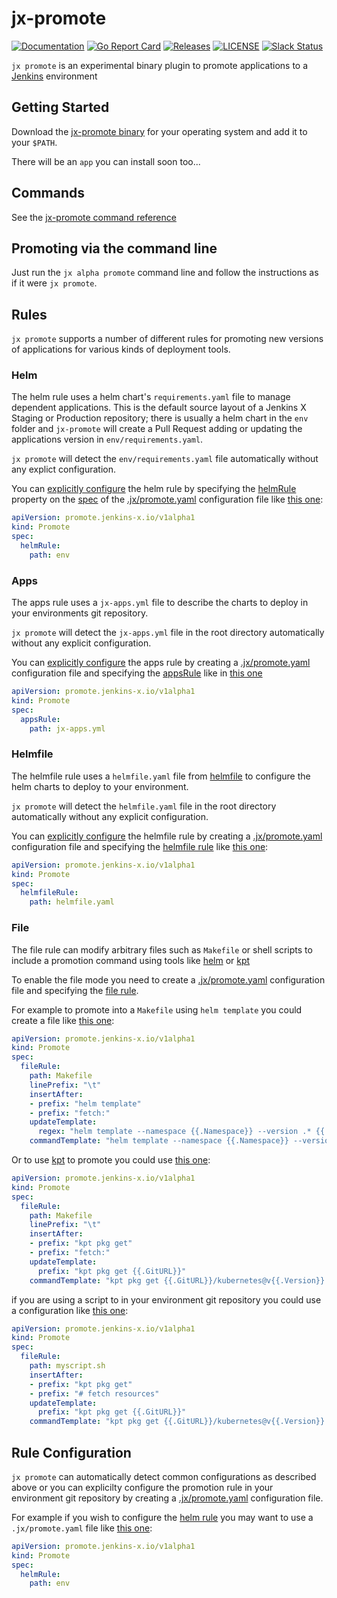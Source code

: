 # jx-promote

[![Documentation](https://godoc.org/github.com/jenkins-x/jx-promote?status.svg)](https://pkg.go.dev/mod/github.com/jenkins-x/jx-promote)
[![Go Report Card](https://goreportcard.com/badge/github.com/jenkins-x/jx-promote)](https://goreportcard.com/report/github.com/jenkins-x/jx-promote)
[![Releases](https://img.shields.io/github/release-pre/jenkins-x/helmboot.svg)](https://github.com/jenkins-x/jx-promote/releases)
[![LICENSE](https://img.shields.io/github/license/jenkins-x/helmboot.svg)](https://github.com/jenkins-x/jx-promote/blob/master/LICENSE)
[![Slack Status](https://img.shields.io/badge/slack-join_chat-white.svg?logo=slack&style=social)](https://slack.k8s.io/)

`jx promote` is an experimental binary plugin to promote applications to a [Jenkins](https://jenkins.io/) environment

## Getting Started

Download the [jx-promote binary](https://github.com/jenkins-x/jx-promote/releases) for your operating system and add it to your `$PATH`.

There will be an `app` you can install soon too...

## Commands

See the [jx-promote command reference](https://github.com/jenkins-x/jx-promote/blob/master/docs/cmd/jx-promote.md#jx-promote)

## Promoting via the command line

Just run the `jx alpha promote` command line and follow the instructions as if it were `jx promote`.

## Rules

`jx promote` supports a number of different rules for promoting new versions of applications for various kinds of deployment tools.

### Helm

The helm rule uses a helm chart's `requirements.yaml` file to manage dependent applications. This is the  default source layout of a Jenkins X Staging or Production repository; there is usually a helm chart in the `env` folder and `jx-promote` will create a Pull Request adding or updating the applications version in `env/requirements.yaml`.


`jx promote` will detect the `env/requirements.yaml` file automatically without any explict configuration.

You can [explicitly configure](#rule-configuration) the helm rule by specifying the [helmRule](https://github.com/jenkins-x/jx-promote/blob/master/docs/config.md#promote.jenkins-x.io/v1alpha1.HelmRule) property on the [spec](https://github.com/jenkins-x/jx-promote/blob/master/docs/config.md#promote.jenkins-x.io/v1alpha1.PromoteSpec) of the [.jx/promote.yaml](https://github.com/jenkins-x/jx-promote/blob/master/docs/config.md#promote) configuration file like [this one](pkg/rules/factory/test_data/helm-explicit/.jx/promote.yaml#L4-L5):

```yaml 
apiVersion: promote.jenkins-x.io/v1alpha1
kind: Promote
spec:
  helmRule:
    path: env
```


### Apps

The apps rule uses a `jx-apps.yml` file to describe the charts to deploy in your environments git repository.
 
`jx promote` will detect the `jx-apps.yml` file in the root directory automatically without any explicit configuration.


You can [explicitly configure](#rule-configuration) the apps rule by creating a [.jx/promote.yaml](https://github.com/jenkins-x/jx-promote/blob/master/docs/config.md#promote) configuration file and specifying the [appsRule](https://github.com/jenkins-x/jx-promote/blob/master/docs/config.md#appsrule) like in [this one](pkg/rules/factory/test_data/jx-apps-explicit/.jx/promote.yaml#L4-L5)

```yaml 
apiVersion: promote.jenkins-x.io/v1alpha1
kind: Promote
spec:
  appsRule:
    path: jx-apps.yml
```


### Helmfile

The helmfile rule uses a `helmfile.yaml` file from [helmfile](https://github.com/roboll/helmfile) to configure the helm charts to deploy to your environment.
            
`jx promote` will detect the `helmfile.yaml` file in the root directory automatically without any explicit configuration.

You can [explicitly configure](#rule-configuration) the helmfile rule by creating a [.jx/promote.yaml](https://github.com/jenkins-x/jx-promote/blob/master/docs/config.md#promote) configuration file and specifying the [helmfile rule](https://github.com/jenkins-x/jx-promote/blob/master/docs/config.md#helmfilerule) like [this one](pkg/rules/factory/test_data/helmfile-explicit/.jx/promote.yaml#L4-L5):

```yaml 
apiVersion: promote.jenkins-x.io/v1alpha1
kind: Promote
spec:
  helmfileRule:
    path: helmfile.yaml
``` 

### File

The file rule can modify arbitrary files such as `Makefile` or shell scripts to include a promotion command using tools like [helm](https://helm.sh/) or [kpt](https://googlecontainertools.github.io/kpt/)

To enable the file mode you need to create a [.jx/promote.yaml](https://github.com/jenkins-x/jx-promote/blob/master/docs/config.md#promote) configuration file and specifying the [file rule](https://github.com/jenkins-x/jx-promote/blob/master/docs/config.md#filerule).

For example to promote into a `Makefile` using `helm template` you could create a file like [this one](pkg/rules/factory/test_data/make-helm/.jx/promote.yaml#L4-L12):
                                           
```yaml 
apiVersion: promote.jenkins-x.io/v1alpha1
kind: Promote
spec:
  fileRule:
    path: Makefile
    linePrefix: "\t"
    insertAfter:
    - prefix: "helm template"
    - prefix: "fetch:"
    updateTemplate:
      regex: "helm template --namespace {{.Namespace}} --version .* {{.AppName}} .*"
    commandTemplate: "helm template --namespace {{.Namespace}} --version {{.Version}} {{.AppName}} dev/{{.AppName}}"
``` 

Or to use [kpt](https://googlecontainertools.github.io/kpt/) to promote you could use [this one](pkg/rules/factory/test_data/make-kpt/.jx/promote.yaml#L4-L12):
                                           
```yaml 
apiVersion: promote.jenkins-x.io/v1alpha1
kind: Promote
spec:
  fileRule:
    path: Makefile
    linePrefix: "\t"
    insertAfter:
    - prefix: "kpt pkg get"
    - prefix: "fetch:"
    updateTemplate:
      prefix: "kpt pkg get {{.GitURL}}"
    commandTemplate: "kpt pkg get {{.GitURL}}/kubernetes@v{{.Version}} $(FETCH_DIR)/namespaces/jx"
``` 

if you are using a script to in your environment git repository you could use a configuration like  [this one](pkg/rules/factory/test_data/script-kpt/.jx/promote.yaml#L4-L12):

```yaml 
apiVersion: promote.jenkins-x.io/v1alpha1
kind: Promote
spec:
  fileRule:
    path: myscript.sh
    insertAfter:
    - prefix: "kpt pkg get"
    - prefix: "# fetch resources"
    updateTemplate:
      prefix: "kpt pkg get {{.GitURL}}"
    commandTemplate: "kpt pkg get {{.GitURL}}/kubernetes@v{{.Version}} $(FETCH_DIR)/namespaces/jx"
```                                                                                                           

## Rule Configuration

`jx promote` can automatically detect common configurations as described above or you can explicilty configure the promotion rule in your environment git repository by creating a [.jx/promote.yaml](https://github.com/jenkins-x/jx-promote/blob/master/docs/config.md#promote) configuration file. 

For example if you wish to configure the [helm rule](#helm) you may want to use a `.jx/promote.yaml` file like [this one](pkg/rules/factory/test_data/helm-explicit/.jx/promote.yaml#L4-L5):

```yaml 
apiVersion: promote.jenkins-x.io/v1alpha1
kind: Promote
spec:
  helmRule:
    path: env
```


 
 

